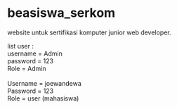 # beasiswa_serkom

website untuk sertifikasi komputer junior web developer.

list user :
<br>
username = Admin <br>
password = 123 <br>
Role = Admin <br>
<br>
Username = joewandewa  
Password = 123 <br>
Role = user (mahasiswa)
